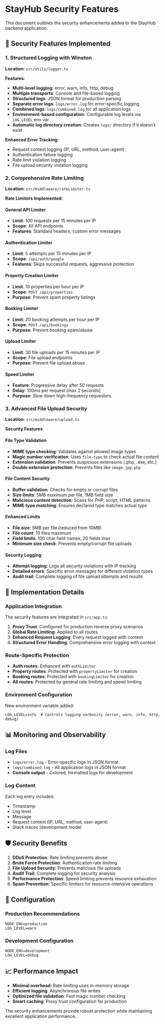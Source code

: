 # StayHub Security Features

This document outlines the security enhancements added to the StayHub backend application.

## 🔐 Security Features Implemented

### 1. Structured Logging with Winston

**Location**: `src/utils/logger.ts`

**Features**:
- **Multi-level logging**: error, warn, info, http, debug
- **Multiple transports**: Console and file-based logging
- **Structured logs**: JSON format for production parsing
- **Separate error logs**: `logs/error.log` for error-specific logging
- **Combined logs**: `logs/combined.log` for all application logs
- **Environment-based configuration**: Configurable log levels via `LOG_LEVEL` env var
- **Automatic log directory creation**: Creates `logs/` directory if it doesn't exist

**Enhanced Error Tracking**:
- Request context logging (IP, URL, method, user-agent)
- Authentication failure logging
- Rate limit violation logging
- File upload security violation logging

### 2. Comprehensive Rate Limiting

**Location**: `src/middleware/rateLimiter.ts`

**Rate Limiters Implemented**:

#### General API Limiter
- **Limit**: 100 requests per 15 minutes per IP
- **Scope**: All API endpoints
- **Features**: Standard headers, custom error messages

#### Authentication Limiter
- **Limit**: 5 attempts per 15 minutes per IP
- **Scope**: `/api/auth/google`
- **Features**: Skips successful requests, aggressive protection

#### Property Creation Limiter
- **Limit**: 10 properties per hour per IP
- **Scope**: `POST /api/properties`
- **Purpose**: Prevent spam property listings

#### Booking Limiter
- **Limit**: 20 booking attempts per hour per IP
- **Scope**: `POST /api/bookings`
- **Purpose**: Prevent booking spam/abuse

#### Upload Limiter
- **Limit**: 30 file uploads per 15 minutes per IP
- **Scope**: File upload endpoints
- **Purpose**: Prevent file upload abuse

#### Speed Limiter
- **Feature**: Progressive delay after 50 requests
- **Delay**: 100ms per request (max 2 seconds)
- **Purpose**: Slow down high-frequency requesters

### 3. Advanced File Upload Security

**Location**: `src/middleware/upload.ts`

**Security Features**:

#### File Type Validation
- **MIME type checking**: Validates against allowed image types
- **Magic number verification**: Uses `file-type` to check actual file content
- **Extension validation**: Prevents suspicious extensions (.php, .exe, etc.)
- **Double extension protection**: Prevents files like `image.jpg.php`

#### File Content Security
- **Buffer validation**: Checks for empty or corrupt files
- **Size limits**: 5MB maximum per file, 1MB field size
- **Malicious content detection**: Scans for PHP, script, HTML patterns
- **MIME type matching**: Ensures declared type matches actual type

#### Enhanced Limits
- **File size**: 5MB per file (reduced from 10MB)
- **File count**: 10 files maximum
- **Field limits**: 100 char field names, 20 fields max
- **Minimum size check**: Prevents empty/corrupt file uploads

#### Security Logging
- **Attempt logging**: Logs all security violations with IP tracking
- **Detailed errors**: Specific error messages for different violation types
- **Audit trail**: Complete logging of file upload attempts and results

## 🚀 Implementation Details

### Application Integration

The security features are integrated in `src/app.ts`:

1. **Proxy Trust**: Configured for production reverse proxy scenarios
2. **Global Rate Limiting**: Applied to all routes
3. **Enhanced Request Logging**: Every request logged with context
4. **Structured Error Handling**: Comprehensive error logging with context

### Route-Specific Protection

- **Auth routes**: Enhanced with `authLimiter`
- **Property routes**: Protected with `propertyLimiter` for creation
- **Booking routes**: Protected with `bookingLimiter` for creation
- **All routes**: Protected by general rate limiting and speed limiting

### Environment Configuration

New environment variable added:
```env
LOG_LEVEL=info  # Controls logging verbosity (error, warn, info, http, debug)
```

## 📊 Monitoring and Observability

### Log Files
- `logs/error.log` - Error-specific logs in JSON format
- `logs/combined.log` - All application logs in JSON format
- **Console output** - Colored, formatted logs for development

### Log Content
Each log entry includes:
- Timestamp
- Log level
- Message
- Request context (IP, URL, method, user-agent)
- Stack traces (development mode)

## 🛡️ Security Benefits

1. **DDoS Protection**: Rate limiting prevents abuse
2. **Brute Force Protection**: Authentication rate limiting
3. **File Upload Security**: Prevents malicious file uploads
4. **Audit Trail**: Complete logging for security analysis
5. **Performance Protection**: Speed limiting prevents resource exhaustion
6. **Spam Prevention**: Specific limiters for resource-intensive operations

## 🔧 Configuration

### Production Recommendations
```env
NODE_ENV=production
LOG_LEVEL=warn
```

### Development Configuration
```env
NODE_ENV=development
LOG_LEVEL=debug
```

## 📈 Performance Impact

- **Minimal overhead**: Rate limiting uses in-memory storage
- **Efficient logging**: Asynchronous file writes
- **Optimized file validation**: Fast magic number checking
- **Smart caching**: Proxy trust configuration for production

The security enhancements provide robust protection while maintaining excellent application performance.